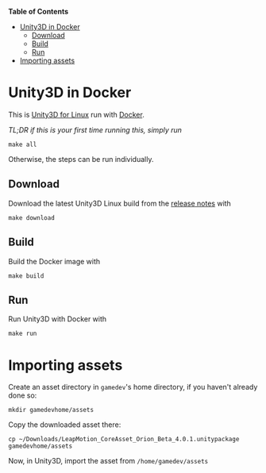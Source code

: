 <!-- markdown-toc start - Don't edit this section. Run M-x markdown-toc-generate-toc again -->
**Table of Contents**

- [Unity3D in Docker](#unity3d-in-docker)
    - [Download](#download)
    - [Build](#build)
    - [Run](#run)
- [Importing assets](#importing-assets)

<!-- markdown-toc end -->

# Unity3D in Docker
This is [Unity3D for Linux](http://blogs.unity3d.com/2015/08/26/unity-comes-to-linux-experimental-build-now-available/) run with [Docker](https://www.docker.com/).

_TL;DR if this is your first time running this, simply run_

    make all

Otherwise, the steps can be run individually.

## Download

Download the latest Unity3D Linux build from the [release notes](http://forum.unity3d.com/threads/unity-on-linux-release-notes-and-known-issues.350256/#post-2429209) with

    make download

## Build

Build the Docker image with

    make build

## Run

Run Unity3D with Docker with

    make run

# Importing assets

Create an asset directory in `gamedev`'s home directory, if you haven't already done so:

    mkdir gamedevhome/assets

Copy the downloaded asset there:

    cp ~/Downloads/LeapMotion_CoreAsset_Orion_Beta_4.0.1.unitypackage gamedevhome/assets

Now, in Unity3D, import the asset from `/home/gamedev/assets`
